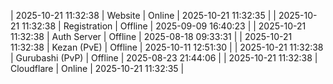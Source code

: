 | 2025-10-21 11:32:38 | Website | Online | 2025-10-21 11:32:35 |
| 2025-10-21 11:32:38 | Registration | Offline | 2025-09-09 16:40:23 |
| 2025-10-21 11:32:38 | Auth Server | Offline | 2025-08-18 09:33:31 |
| 2025-10-21 11:32:38 | Kezan (PvE) | Offline | 2025-10-11 12:51:30 |
| 2025-10-21 11:32:38 | Gurubashi (PvP) | Offline | 2025-08-23 21:44:06 |
| 2025-10-21 11:32:38 | Cloudflare | Online | 2025-10-21 11:32:35 |
